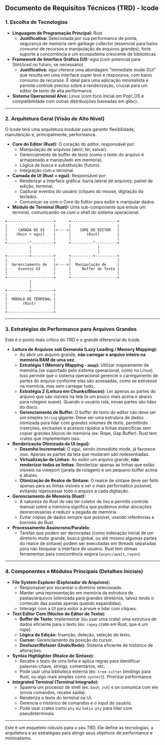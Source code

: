 ## Documento de Requisitos Técnicos (TRD) - lcode

### 1. Escolha de Tecnologias

* **Linguagem de Programação Principal:** Rust
    * **Justificativa:** Selecionada por sua performance de ponta, segurança de memória sem garbage collector (essencial para baixo consumo de recursos e manipulação de arquivos grandes), forte suporte a concorrência e um ecossistema crescente de bibliotecas.
* **Framework de Interface Gráfica (UI):** egui (com potencial para Slint/iced no futuro, se necessário)
    * **Justificativa:** egui oferece uma abordagem "immediate mode GUI" que resulta em uma interface super leve e responsiva, com baixo consumo de recursos. É ideal para uma aplicação minimalista e permite controle preciso sobre a renderização, crucial para um editor de texto de alta performance.
* **Sistema Operacional Alvo:** Linux (com foco inicial em Pop!_OS e compatibilidade com outras distribuições baseadas em glibc).

---

### 2. Arquitetura Geral (Visão de Alto Nível)

O lcode terá uma arquitetura modular para garantir flexibilidade, manutenção e, principalmente, performance.

* **Core do Editor (Rust):** O coração do editor, responsável por:
    * Manipulação de arquivos (abrir, ler, salvar).
    * Gerenciamento de buffer de texto (como o texto do arquivo é armazenado e manipulado em memória).
    * Lógica de busca e substituição (futuro).
    * Integração com o terminal.
* **Camada de UI (Rust + egui):** Responsável por:
    * Renderizar a interface gráfica: barra lateral de arquivos, painel de edição, terminal.
    * Capturar eventos do usuário (cliques do mouse, digitação do teclado).
    * Comunicar-se com o Core do Editor para exibir e manipular dados.
* **Módulo de Terminal (Rust):** Uma sub-componente que emula um terminal, comunicando-se com o shell do sistema operacional.

```
+---------------------+      +---------------------+
|                     |      |                     |
|     CAMADA DE UI    |<---->|    CORE DO EDITOR   |
|    (Rust + egui)    |      |       (Rust)        |
|                     |      |                     |
+----------^----------+      +----------^----------+
           |                              |
           |                              |
+----------+----------+      +----------+----------+
|                     |      |                     |
|  Gerenciamento de   |<---->|  Manipulação de     |
|     Eventos UI      |      |     Buffer de Texto |
|                     |      |                     |
+---------------------+      +---------------------+
           |
           |
+----------v----------+
|                     |
|  MÓDULO DE TERMINAL |
|       (Rust)        |
|                     |
+---------------------+
```

---

### 3. Estratégias de Performance para Arquivos Grandes

Este é o ponto mais crítico do TRD e o grande diferencial do lcode.

* **Leitura de Arquivos sob Demanda (Lazy Loading / Memory Mapping):**
    * Ao abrir um arquivo grande, **não carregar o arquivo inteiro na memória RAM de uma vez**.
    * **Estratégia 1 (Memory Mapping - `mmap`):** Utilizar mapeamento de memória (se suportado pelo sistema operacional, como no Linux). Isso permite que o sistema operacional gerencie o carregamento de partes do arquivo conforme elas são acessadas, como se estivesse na memória, mas sem carregar tudo.
    * **Estratégia 2 (Leitura em Chunks/Blocos):** Ler apenas as partes do arquivo que são visíveis na tela (e um pouco mais acima e abaixo para rolagem suave). Quando o usuário rola, novas partes são lidas do disco.
    * **Gerenciamento de Buffer:** O buffer de texto do editor não deve ser um simples `String` gigante. Deve ser uma estrutura de dados otimizada para lidar com grandes volumes de texto, permitindo inserções, exclusões e acessos rápidos a linhas específicas sem copiar grandes blocos de memória (ex: Rope, Gap Buffer). Rust tem crates que implementam isso.
* **Renderização Otimizada da UI (egui):**
    * **Desenho Incremental:** O egui, sendo *immediate mode*, já favorece isso. Apenas as partes da tela que mudaram são redesenhadas.
    * **Virtualização de Linhas:** Ao exibir um arquivo grande, **não renderizar todas as linhas**. Renderizar apenas as linhas que estão visíveis na viewport (janela de rolagem) e um pequeno buffer acima e abaixo.
    * **Otimização de Realce de Sintaxe:** O realce de sintaxe deve ser feito apenas para as linhas visíveis e ser o mais performático possível, evitando reprocessar todo o arquivo a cada digitação.
* **Gerenciamento de Memória (Rust):**
    * A natureza do Rust de não ter coletor de lixo e permitir controle manual sobre a memória significa que podemos evitar alocações desnecessárias e reduzir a pegada de memória.
    * Evitar cópias de dados sempre que possível, usando referências e borrows do Rust.
* **Processamento Assíncrono/Paralelo:**
    * Tarefas que podem ser demoradas (como indexação inicial de um diretório muito grande, busca global, ou até mesmo algumas partes do realce de sintaxe) podem ser executadas em threads separadas para não bloquear a interface do usuário. Rust tem ótimas ferramentas para concorrência segura (`async/await`, `rayon`).

---

### 4. Componentes e Módulos Principais (Detalhes Iniciais)

* **File System Explorer (Explorador de Arquivos):**
    * Responsável por escanear o diretório selecionado.
    * Manter uma representação em memória da estrutura de pastas/arquivos (otimizada para grandes diretórios, talvez lendo o conteúdo das pastas apenas quando expandidas).
    * Interagir com a UI para exibir a árvore e lidar com cliques.
* **Text Editor Core (Núcleo do Editor de Texto):**
    * **Buffer de Texto:** Implementar (ou usar uma crate) uma estrutura de dados eficiente para o texto (ex: `ropey` crate em Rust, que é um *rope*).
    * **Lógica de Edição:** Inserção, deleção, seleção de texto.
    * **Cursor:** Gerenciamento da posição do cursor.
    * **Desfazer/Refazer (Undo/Redo):** Sistema eficiente de histórico de alterações.
* **Syntax Highlighter (Realce de Sintaxe):**
    * Recebe o texto de uma linha e aplica regras para identificar palavras-chave, strings, comentários, etc.
    * Pode usar uma biblioteca externa (ex: `tree-sitter` bindings para Rust, ou algo mais simples como `syntect`). Priorizar performance.
* **Integrated Terminal (Terminal Integrado):**
    * Spawna um processo de shell (ex: `bash`, `zsh`) e se comunica com ele (envia comandos, recebe saída).
    * Renderiza o texto do terminal na UI.
    * Gerencia o histórico de comandos e o input do usuário.
    * Pode usar crates como `pty` ou `tokio-pty` para lidar com pseudoterminais.

---

Este é um esqueleto robusto para o seu TRD. Ele define as tecnologias, a arquitetura e as estratégias para atingir seus objetivos de performance e minimalismo.
